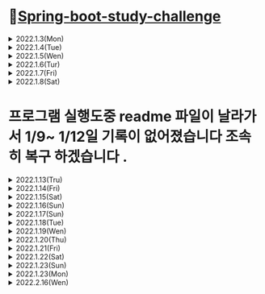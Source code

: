 # 📌[Spring-boot-study-challenge](https://softsquared.notion.site/Spring-Boot-2c133315be4e4e78a5bdf8514cb28bcd)
   
<details>  
<summary> 2022.1.3(Mon)</summary>
<div markdown="1">
 
## 📝JAVA의 언어적 특성을 찾아보고 정리하기
     
 
### 1. 메모리 관리 용이
- 기존의 C언어 같이 point 변수를 통해 메모리를 관리안해도 자동으로 메모리 관리가 가능하다.
### 2. 객체 지향 언어
- 객체를 만들기 위해 클래스를 작성해야하고, 객체와 객체를 연결해 목적에 맞는 프로그램을 만들어야한다.
### 3. 이식성이 높다.
- JAVA로 개발된 프로그램은 JRE이 설치되어있는 모든 OS에서 실행이 가능하다.
### 4. 멀티스레드 지원
- 자바 자체가 Thread 생성 및 제어와 관련된 라이브러리 api 제공하기 때문에 보다 Multi Thread 구현이 가능하다.
### 5. 동적로딩 지원
- 프로그램 실행시 모든 객체 생성하지 않고, 객체가 필요한 시점에 동적로딩해서 객체 생성한다.
유지보수 할 시 해당 클래스만 수정하면 되므로 유지보수에 용이하다.
 
</div>
</details>

 
<details>
<summary> 2022.1.4(Tue)</summary>
<div markdown="1">

## 📝변수/ 상수/ 자료형/ 특수문자 + 백준문제 풀이
 
### 1. 변수
 - 데이터를 저장하는 공간을 변수라 한다. 
 - 변수명은 숫자로 시작할 수 없다. 
 - _와 $ 문자 이외의 특수 문자 사용할 수 없다. 
 - JAVA 키워드는 변수명으로 사용할 수 없다.
### 2. 상수
 - 변하지 않거나 일정한 값을 가진 수와 양을 의마한다. 주로 Final 키워드를 사용하여 선언한다. 
 Ex) final double PI = 3.141592; // final로 double 데이터 타입 변수명 PI 를 3.141592로 상수선언을 하였다.
### 3. 자료형 
 - 프로그래밍을 할 때 쓰이는 숫자, 문자열 등의 자료 형태로 사용하는 것들을 의미한다. 
 - 논리타입 : boolean (1바이트, True or False)
 - 문자타입 : char (2바이트)
 - 정수타입 : byte (1바이트), short (2바이트), int (4바이트), long(8바이트)
 - 실수타입 : float(4바이트), double(8바이트)
### 4. 특수문자
- 자바에서 출력문에서 특수문자가 나오는경우, 그 다음 문자를 인식해 상황에 맞게 처리하는 Escape Sequence를 통해 처리한다.    
 
| 입력 | 출력 |    
| :---: | :----: |    
| \ | 에러 |    
| \\ | \ |
| \' | ' |
| \" | " |
| ( | ( |
| \( | Error |
| / | / |
| \/ | Error |
| \n | 줄 바꿈 |
| \r | 줄 맨 처음으로 |
| \t | tab |
| \b | 백스페이스 |
| \0 | 빈 칸 |
### 5. 백준문제 풀이 
 - 백준 단계1 입출력과 사칙연산 11문제 풀이 완료    
 
 ![백준_기본](https://user-images.githubusercontent.com/42793489/148000764-9ba92dcf-48f3-4a84-abe1-2bd36a94d261.PNG)

</div>
</details>

<details>
<summary> 2022.1.5(Wen)</summary>
<div markdown="1">    

 
## 📝연산자/조건문/반복문1 + 백준문제 풀이    
 ### 1. 연산자
 - 연산식은 연산자를 통해 하나의 값을 산출한다.
 - 피 연산자의 수의 따라 단항 연산자, 이항연산자, 삼항 연산자로 구분되어진다.
 - 연산자 종류
 
 | 연산자 종류 | 연산자 | 피연산자수 | 설명 |   
 | :---: | :----: | :----: | :----: |  
 | 산술연산 | +,-,*,/,% | 이항 | 사칙연산 및 계산 |
 | 부호 | +,- | 단항 | 정수, 실수 타입에 부호 |
 | 문자열 | + | 이항 | 문자형 변수 2개를 연결시킴 |
 | 대입 연산 | =,+= ,-=, *=, <<= ...etc | 이항 | 우변의 값을 좌변 변수에 대입 |
 | 증감 연산 | ++, -- | 단항 | 1만큼 증가/ 감소 |
 | 비교 연산 | ==, !=, <, >, <= ..etc | 이항 | 좌 우변 값 비교 |
 | 논리 연산 | !, &, ||, &&| 이항,단항 | 논리적 NOT, AND, OR 연산 |
 | 조건 연산 | (조건식)? A : B | 삼항 | 조건식에 따라 참일경우 A, 거짓이면 B |
 | 비트 | ~,&,^ | 단항, 이항 | 비트식 NOT, AND, OR 연산 |
 | 비트 쉬프트 | >>,<<,>>> | 이항 | 비트를 좌 or 우측으로 이동 |
 
 - 연산 우선순위  
 1. 단항 - 이항 - 삼항 순으로 우선운위 갖는다.
 2. 산술 - 비교, 논리 - 대입 연산자 순으로 우선순위 갖는다.
 ### 2. 조건문
 - 프로그래밍할 때 일어 날 수 있는 상황조건을 판단해서 그 상황에 맞게 처리하는것이 조건문이다. 
 
 ##### <h4> 2-1 if문
 - if(조건문)에 사용한 조건문으로 참과 거짓을 판단한다.
 - else if 를 사용하여 다중조건 판단을 가능하게 한다. 
 - if 와 else if 조건을 충족 못하는 조건들은 else 문장으로 수행된다.
 
 
 ##### <h4> 2-2 switch/case문
 - 입력변수의 값과 일치하는 case 입력값에 따라 해당 case 문에 속한 문장이 실행된다. case 문장안에 break 문장을 통해 case 문장 실행 뒤 switch 문을 빠져 나간다.
 - 입력값이 정형화 되어있는 경우에는 switch/case 문장을 사용하는것이 편리하다. 
 
 ### 3. 백준문제 풀이
 - if 문 백준 5문제
 
 ![백준_if문](https://user-images.githubusercontent.com/42793489/148174171-5dd8016e-bf28-4cda-a71d-c2da6c8118f7.PNG)

 
 - while 문 백준 3문제
 
 ![백준_while문](https://user-images.githubusercontent.com/42793489/148174178-8cbb3950-6702-42c3-bbcb-43e578a23643.PNG)

</div>
</details>
 
 
<details>
<summary> 2022.1.6(Tur)</summary>
<div markdown="1">  
 
 ## 📝연산자/조건문/반복문2 + 백준문제 풀이 
 ### 1. 반복문
 ##### <h4> 1-1 while 문
 - 조건이 참인 동안 while문 아래의 문장을 반복하여 수행한다. 
 - while문 강제로 멈춰야 하는경우 break 호출하여 while 문 빠져 나가게 한다.
 - while 문 조건문으로 돌아가기 위해 continue 를 호출하여 다시 while문으로 돌아간다.
 
 ##### <h4> 1-2 for 문
 - 세미콜론(;)으로 구분을 한다. 
 - while문과 동일하게 continue를 사용해서 for 문 처음으로 돌아가서 사용이 가능하다. 
 
  ### 2. 백준 for문 문제풀이
 
 ![백준_for문](https://user-images.githubusercontent.com/42793489/148317500-8c39860d-2a55-4042-85b5-ea51ab1856c5.PNG)

 </div>
</details>
 
<details>
<summary> 2022.1.7(Fri)</summary>
<div markdown="1">  
 
 ## 📝객체지향 프로그래밍, 클래스와 인스턴스 개념 알아보고 실습하기
 ### 1. 객체지향 프로그래밍 
 - C언어처럼 실행하고자 하는 절차를 정하고, 절차대로 프로그래밍 하는 방법을 절차지향 프로그래밍이라고 한다. 그러나. 현실에서는 단순히 일련의 행위가 아니라 각 물체 간의 관계, 상호작용 등 훨씬 복잡하게 구성되어 있다.
 - 객체 지향 프로그래밍은 절차 지향 프로그래밍의 이러한 단점을 극복하고 물체를 객체로 표현하고, 관계, 상호 작용을 프로그램으로 나타낸다.
 - 자판기를 객체 지향 프로그램으로 구현하면, 관련 물체들을 객체로 추출하고, 이들의 상호작용에 필요한 함수(메소드)와 변수(필드)를 설계를 및 구현한다.
 
 ### 2. 클래스와 인스턴스
 - 클래스는 객체를 만들어 내기 위한 설계 혹은 틀이다.
 - 클래스에 선언된 모양 그대로 생성된 실체가 객체이다. 이러한 연유로 객체를 클래스의 인스턴스라고도 부른다.
 - 하나의 클래스에 여러개의 객체들이 생성될수 있다. 각 객체들은 동일한 속성을 가지고 있지만, 자신만의 고유한 값을 가짐으로 구분된다. 
 
 ### 3. 실습
 
 <details>

<summary> 백준문제 1712번 손익분기점 계산 문제 class 를 이용해서 풀이</summary>
<div markdown="2">
 
 - 소스코드
 
 ![백준_손익분기점_클래스사용_code](https://user-images.githubusercontent.com/42793489/148509965-4e62239e-30f5-4e68-a779-d803c1ef13a8.PNG)

 - 문제풀이 결과 
 
 ![백준_손익분기점_클래스사용](https://user-images.githubusercontent.com/42793489/148510001-6c265268-b73e-44ee-b1d1-a96346804a60.PNG)
 </div>
</details>
 
 <details>

<summary> 백준문제 2292번 벌집 문제 class 를 이용해서 풀이</summary>
<div markdown="2">
 
 - 소스코드
 
![백준_벌집_code](https://user-images.githubusercontent.com/42793489/148516881-8c9ee82a-d531-47c7-8a88-56766f85672b.PNG)


 - 문제풀이 결과 
 
 ![백준_벌집](https://user-images.githubusercontent.com/42793489/148516904-5ace6ae7-b6e2-4b3c-b5f2-a2c7682bc602.PNG)


 </div>
</details>

 </div>
</details>
 
 
  
<details>

<summary> 2022.1.8(Sat) </summary>
<div markdown="1">
 
 ## 📝 상속 / 캡슐화 / 다형성
 
 ### 1. 상속
 - 자식 클래스가 부모 클래스의 기능을 그대로 물려 받을 수 있는 것이 상속이다.
 - 부모 클래스의 private 접근 제한을 갖는 필드 및 메소드는 자식이 물려받을수 없다.
 - 상속 받고자 하는 자식 클래스 옆에 extends 키워드를 붙이고, 상속할 부모 클래스를 작성한다.
 ``` JAVA
 public class parent {};
 public class Child extends parent {}:
 ```
 
 - 상속할 부모는 오직 1명 뿐이다. 다음은 동작하지 않는 코드이다.
 ``` JAVA
 public class parent {};
 public class parent2 {};
 public class Child extends parent, parent2 {}:
 ```
 
 ### 2. 캡슐화
 - 변수와 함수를 하나의 클래스로 묶고 외부에서 쉽게 접근하지 못하도록 하는것 은닉화가 핵심이다. 
 - 외부에서 객체 접근하는데 있어서 정보를 숨기고 객체의 연산을 통해서만 접근가능하게 하는것이다. 
 - 외부에서 특정 객체의 데이터 및 함수를 직접 접근을 막음으로써 변경을 못하게 하고 시스템 확장시 오류를 최소화 할 수 있다는 점에서 은닉화는 장점이 된다. 
 - 캡슐화를 위한 접근 제어자
  ``` JAVA
 public class parent1 {
     private int val1; // 동일한 클래스안에서만 접근이 가능하고, 외부에서는 접근이 불가능하다.
 }; // 다른패키지에서 인스턴스(객체) 생성가능하다.
 private class parent2 {}; //동일한 클래스안에서만 접근이 가능하고,  상속은 안된다.
 protected class parent3 {}; //동일한 패키지 안에서 사용가능하고, 다른 외부 패키지라도 상속받은 클래스에는 접근 가능 
 ```
 ### 3. 다형성 
 - 하나의 객체가 여러 타입을 가질수있는 특징을 다형성이라고한다.
 - JAVA 에서 다형성은 부모 클래스 타입의 참조 변수로 자식 클래스 타입의 인스턴스를 참조할 수 있도록 구현되고 있다.
 - JAVA 에서 부모클래스는 다중상속을 지원하지 않지만, 인터페이스는 더 추상적이기때문에 여러 인터페이스를 상속받는 다중 상속을 지원한다.
 ``` JAVA
 public class child {};
 public class parent {};
 public class child extends parent implements parents1, parents2 {}: // child 객체는 parents 클래스의 객체이면서, parents1, parents2 인터페이스의 객체이기도 하다. 
 ```
 </div>
</details>

<h1> 프로그램 실행도중 readme 파일이 날라가서 1/9~ 1/12일 기록이 없어졌습니다 조속히 복구 하겠습니다 .</h1>
 
<details>

<summary> 2022.1.13(Tru) </summary>
<div markdown="1">

## 📝자바 프로그래밍 실습

### 1. 프로그램 소개

- 프로그래머스 문제 [멀쩡한 삼각형](https://programmers.co.kr/learn/courses/30/lessons/62048?language=java) 풀이

- [소스코드](https://github.com/hyujikoh/spring-boot-study/blob/main/spring-boot/src/spring_boot.java)

- 결과 </br>
 ![image](https://user-images.githubusercontent.com/42793489/149349512-1ac7adae-95bc-4fde-a83a-4bebc23f27fd.png)

- 아쉬운점 </br>
해당 문제를 gui로 구현을 하면 좀더 한눈에 알아보기 쉬운 프로그램라는걸 알게되었지만 구현하지 못한것이 아쉬움이 남았습니다.</br>

 
 </div>
</details>

 
<details>

<summary> 2022.1.14(Fri) </summary>
<div markdown="1">

## 📝 스프링부트 개념 찾아보고 정리하기


### 스프링
- 개념    
 자바를 기반으로 한 웹 어플리케이션 프레임워크 

- 특징
  - 내장된 서버(ex. tomcat, apache 등...) 제공해서 독집 실행이 가능한 어플 개발을 지원한다.      
  - 다양한 starter  제공하어 빌드 도구 구성에 대해서 간소화 가능
  - actuator  어플에 대한 모니터링과 관리를 보다 쉽게 할 수 있다. 
 - 스프링 부트 적용 유무에 대해 차이    
   - 없는 경우 스프링 web , mvc, json같이 라이브러리 의존성 들을 추가해야한다. 또, 의존성 관리 , 서버 설정 개발 후 빌드, 배포 할 때 여러가지 설정들을 직접 다 진행하는것이 단점    
   - 있는 경우 일반 자바 어플리케이션 형태로 빌드 배포가 가능한 형태로 스프링 부트 프로젝트를 만들수있다. 또, 개발할때 사용되는 서버가 기본적으로 내장 되어있고,    
 따라서 별도의 톰캣 설정을 web.xml이나 서버 설정에서 하지 않는다.
 스프링 부트는 starter 를 제공하기 때문에 웹어플에 필요한 기본 라이브러리를 포함하기 때문에 의존성과 같은 별도의 설정을 할 필요가 없다
 
 - 기능 : starter , auto configuration, actuator
   - starter : 스프링에서 사용되는 라이브러리들의 의존 관계를 보다 간편하게 설정 할 수 있다.
   - auto configuration : 어플리케이션 기능에 대한 자동 설정을 제공함
   - actuator : 스프링 어플리케이션을 모니터링를 하기 위한 상태 제공
 
</div>
</details>

 
 
<details>
<summary> 2022.1.15(Sat) </summary>
<div markdown="1">
 
### IntelliJ 설치 및 실행

- 설치 및 결과

![image](https://user-images.githubusercontent.com/42793489/149618042-1b2cc886-00b6-4bd6-a9ad-0bd46734ed2b.png)

</div>
</details>
 
 
<details>
<summary> 2022.1.16(Sun) </summary>
<div markdown="1">

## 📝스프링부트 프로젝트 구조 살펴보기 / 의존성 / 내장 웹서버 / JAR / Application.properties 1 

### 1. 📌Today's study    
 
1-1. pom.xml 작성

 ```XML
 <?xml version="1.0" encoding="UTF-8"?>
<project xmlns="http://maven.apache.org/POM/4.0.0"
         xmlns:xsi="http://www.w3.org/2001/XMLSchema-instance"
         xsi:schemaLocation="http://maven.apache.org/POM/4.0.0 http://maven.apache.org/xsd/maven-4.0.0.xsd">
    <modelVersion>4.0.0</modelVersion>
    <parent>
        <groupId>org.springframework.boot</groupId>
        <artifactId>spring-boot-starter-parent</artifactId>
        <version>2.6.2</version>
        <relativePath/> <!-- lookup parent from repository -->
    </parent>
    <groupId>org.example</groupId>
    <artifactId>hello-boot</artifactId>
    <version>1.0-SNAPSHOT</version>

    <dependencies>
        <dependency>
            <groupId>org.springframework.boot</groupId>
            <artifactId>spring-boot-starter-web</artifactId>
        </dependency>

        <dependency>
            <groupId>org.springframework.boot</groupId>
            <artifactId>spring-boot-starter-test</artifactId>
            <scope>test</scope>
        </dependency>
    </dependencies>

    <build>
        <plugins>
            <plugin>
                <groupId>org.springframework.boot</groupId>
                <artifactId>spring-boot-maven-plugin</artifactId>
            </plugin>
        </plugins>
    </build>

    <properties>
        <maven.compiler.source>8</maven.compiler.source>
        <maven.compiler.target>8</maven.compiler.target>
    </properties>

</project>
 ```
 
1-2. Structure
 - JAVA 폴더에 io.namusori.hello package 생성후, application 클래스 생성
 
```
 hello-boot
 > src
   > main
     > java
       > io.namosori.hello
          | application.java // 서버 run, 스프링부트의 
          > controller
             | Hellocontroller.java // localhost 서버 연결시 상호작용
 ```
 
 1-3. application.java
 
 ```JAVA
 package io.namosori.hello;

import org.springframework.boot.SpringApplication;
import org.springframework.boot.autoconfigure.SpringBootApplication;

@SpringBootApplication
public class application {
    public static void main(String[] args) {
        SpringApplication.run(application.class, args);
    }
}
 ```
 
 
 1-4. Hellocontroller.java
 
 ```JAVA
 package io.namosori.hello.controller;

import org.springframework.web.bind.annotation.GetMapping;
import org.springframework.web.bind.annotation.RestController;

@RestController
public class Hellocontroller {

    @GetMapping("/spring")
    public String hello(){
        return "2022-01-16-오현직 테스트 완료";
    }
}

```

1-5 실행결과
 
![image](https://user-images.githubusercontent.com/42793489/149650412-89c21a1e-66f0-4ed2-bb28-b87df2e4f291.png)

### 2. 공부한 내용
 #### Annotation
 스프링 부트는 어노테이션을 다양하게 아는 것이 중요하다. SpringBoot의 시작점을 알리는 @SpringBootApplication 어노테이션 뿐만 아니라, 스프링 부트 어노테이션 등의 키워드로 구글링 해서 스프링부트에서 자주 사용되는 다양한 어노테이션을 이해하고 외워두자. 
 
 #### 상속    
 
 pom.xml 파일 안에 artifactId = spring-boot-starter-parent 를 상속 받으므로서  캐릭터 인코딩에 대한 utf-8 에 대한 버전 그리고 자바에 대한 버전과 관련된 properies 설정을 하지 않아도 되고, 
 상속 받은 spring-boot-starter-parent의 부모 spring-boot-dependencies 안에 관련 버전 설정 내용 이 들어가 있기 때문에 따로 설정을 안해도 된디. 
</div>
</details>
 
<details>
<summary> 2022.1.17(Sun) </summary>
<div markdown="1">
 
## 📝 스프링부트 프로젝트 구조 살펴보기 / 의존성 / 내장 웹서버 / JAR / Application.properties 1 

### 1. Today's Study

 - <h3> Spring Boot 설정</h3> 
 
   - Spring boot 사용하지 않는다면, 기본적으로 웹서버(Tomcat, jetty등), Servlet 설정, web.xml, bean 설정 등 전반적인 configuration을 해야하지만, Spring Boot 에서 기본적인 설정이 되어있기 때문에 따로 설정할 필요가 없다.    
 
   - 설정 구성 할 경우   
 
   1. XML 파일을 통한 설정
   2. Class 기반으로 하여 Annotation을 준다. @configuration Annotation을 주고 특정 bean 등록하면 해당 bean 은 설정을 위해 사용되는 클래스다. 그래서 해당 클래스를 등록하고 @configuration 에 정의 되는 그 기능들을 통해 움직이는 필요한 기본 설정을 지원한다.    
 
 - <h3> Annotation </h3>    
 
   1. 전날 공부한 application.java 파일안에 추가한 @SpringBootApplication 문장은 3가지 Annotation을 포함한다.
   2. @SpringBootConfiguration : @configuration이라고 이해해야한다. 
   3. @ComponentScan : 특정 패키지 부터 Annotation이 붙은 클래스들을 (ex. @service 등등) 찾아서 bean 을 등록하는것 즉, Spring bean 객체들을 찾기 위해서 사용하는 Annotation이다. 만약 내가 임의로 생성한 bean 객체라면, 예를들어 어제 공부위해 추가한 Hellocontroller 클래스 파일에서 @RestController라는 Annotation을 갖고 있고, @RestController라는 Annotation은 controller라는 bean 등록 controller 클래스에 bean이 등록되는 Annotation이다 . 
   4. @EnableAutoConfiguration : 자동설정 진행 Annotation, 먼저 componentScan 우리가 등록하고자 하는 bean 들이 쭉 등록이 될거다. 그리고 이후 @EnableAutoConfiguration 이 기능을 통해서 한번더 컴포넌트들을 스캔하면서 bean 등록이 되게 되는데 , 그때 등록된 빈 들은 설정을 위해 사용되는 다양한 빈들이 등록이 된다. 

 - <h3> 내장 웹서버 </h3>
 
   - spring-boot-starter-web 에 기본 내장웹서버가 설정되어있고, 해당 파일을 통해 내장 웹서버를 따로 구축 안해도 되고, 간단하게 다른 웹서버로 변경이 가능하다. 
 
 - <h3> JAR 파일 </h3>
  
   - 여러개의 JAVA Class 파일과, 관련 리소스 및 메타데이터를 하나의 파일로 모아소 플랫폼에 SW배포와 Libary를 배포하기 위한 파일 포맷
</div>
</details>



<details>
<summary> 2022.1.18(Tue) </summary>
<div markdown="1">

## 📝 데이터베이스 개념, Mysql 설치 

### 1. 데이터베이스 개념
 
 
 
 - 넓은 의미에서, 일상생활 속에서 나오는 다양한 정보들이 사회와 밀접한 관계를 맺고 있고, 이러한 일상적인 정보들을 모아 놓은것 자체를 의미한다. 일반적으로 데이터베이스 정의는 기업, 조직, 또는 개인이 필요에 의해 데이터를 일정한 형태로 저장해 놓은 것을 의미한다.
 - 이후 관리 대상이 되는 데이터 양이 많아지고 여러 사람이 동시 여러 용도로 사용하게 되면서 단순히 개인이 관리하는 SW 만으로 한계에 부딪힌다. 이로인해 많은 사용자들이 보다 데이터관리, 데이터 손실 방지, 같은 기본적인 요구사항 만족시키는 DBMS가 나오게 된다.

### 2. 관계형 데이터베이스
 
 - 기능
   - 이상(ANOMALY) 현상, 중복 방지
   - 동시성관리, 병행제어 
   - 메타 데이터 총괄관리할 수 있기 때문에, 데이터의 성격, 속성 또는 표현 방법 등을 체계화를 통한 데이터 표준화 제공
   - 인가된 인증된 사용자만이 참조할 수 있도록 보안기능 제공
   - 조건에 위배되는 데이터 입력, 중요데이터 삭제 방지하여 데이터 무결성(Integrity) 보장
 
 - SQL : 관계형 데이터베이스에서, 데이터 정의 , 데이터 조작, 데이터 제어를 하기 위해 사용되는 언어.
 
### 3. MYSQL 설치 및 실행 결과
 
 - 화면 캡처
![image](https://user-images.githubusercontent.com/42793489/149841846-071eccf6-dabc-4091-a11c-176b335e03c3.png) 

</div>
</details>

 
 
<details>
<summary> 2022.1.19(Wen) </summary>
<div markdown="1">
 

## 📝 Mysql 구조 및 서버 접속하기

### 1. 데이터베이스 구조
 
 - TABLE : 관계형 데이터베이스의 기본 단위, 어느 특정한 주제와 목적으로 만들어지는 일종의 집합
 - SCHEMA : 각각의 테이블을 연관유무에 따라 그룹핑 하고, 아닌 경우 테이블을 분리하여 표현하는 구조
  - 내부 SCHEMA : 데이터베이스가 물리적으로 저장된 형식. 물리적 장치에서 데이터가 실제적으로 저장되는 방법을 표현하는 스키마
  - 개념 SCHEMA : 모든 사용자 관점 통합한 전체 DB 기술한 것 , DB 에 저장되는 데이터와 사용자들간의 관계를 표현 하는 스키마
  - 외부 SCHEMA : 데이터베이스의 개개 사용자나 응용프로그래머가 접근하는 DB 정의하는 스키마
 - DB : 여러 스키마를 그룹화 한 것이 DB

 ### 2. Mysql 서버 접속하기
 
 - bitnami WAMP 설치후 Mysql 동작 하는지 확인
 ![image](https://user-images.githubusercontent.com/42793489/150064279-8347f2ca-13a0-4290-93a5-f21e5ed8a145.png)
 
 - bitnami 가 설치된 경로중 C:\Bitnami\wampstack-8.0.1-0\mysql\bin 폴더안에 mysql 파일 cmd 에서 실행(계정은 root)하여 mysql 서버 접속
![image](https://user-images.githubusercontent.com/42793489/150049511-db0e777d-3c01-4b14-b7aa-c0a2be0372ae.png)
 

 
</div>
</details>
 
 
<details>
<summary> 2022.1.20(Thu) </summary>
<div markdown="1">

## 📝 SQL, 테이블 개념 알아보기
 
### 1. SQL 

- 개념 : 관계형 DB 에서 데이터 정의, 데이터 정의, 데이터 제어 위해 사용되는 언어이다.

- SQL 문장들의 종류

| 명령어 종류 | 명령어 | 설명 |
| :---: | :----: | :---- |
| 데이터 조작어(DML) | SELECT</br>INSERT</br>UPDATE</br>DELETE | 데이터 조회 검색 위한 SELECT와 데이터를 새로운 행에 집어넣는 INSERT, 데이터 삭제와 수정하는 UPDATE 와 DELETE 같이 데이터 조회와 변형을 가하는 명형어를 DML이라 말한다  |
| 데이터 정의어(DDL) | CREATE</br>ALTER</br>DROP</br>RENAME| 테이블과 같은 데이터 구저 정의하는데 사용되는 명령어. 구조를 생성하거나 변경, 삭제, 이름 바꾸는 데이터 구조와 관련된 명령어들을 DDL |
| 데이터 제어어(DCL) | GRANT</br>REVOKE | 데이터베이스에 접근하고 객체 ㅏ용하도록 권한을 주고 회수하는 명령어를 DCL |
| 트랜잭션 제어어(TCL) | COMMIT</br>ROLLBACK | 논리적인 작업의 단위를 묶어서 DML에 의해 조작된 결과를 작업단위(트랜잭션) 별로 제어하는 명령어를 TCL |
 
### 2. TABLE

- 개념 : 데이터를 저장하는 객체로서 관계형 데이터베이스의 기본 단위이다.

| 용어 | 설명 |
| :---: | :--- |
| 테이블 | 행과 칼럼의 2차원 구조를 가진 데이터의 저장 장소이며, DB의 가장 기본적인 개념 |
| 칼럼/열 | 2차원 구조를 가진 테이블에서 세로 방향으로 이루어진 하나하나의 특정 속성 |
| 행 | 2차원 구조를 가진 테이블에서 가로 방향으로 이루어진 연결된 데이터 |


</div>
</details>

<details>
<summary> 2022.1.21(Fri) </summary>
<div markdown="1">
 
## 📝 Mysql INSERT, SELECT, UPDATE, DELETE 실습하기

### 테이블 구축

- springboot 데이터베이스에 pet 테이블 구축
 
- springboot 데이터베이스 구축 및 pet 테이블 구축

![image](https://user-images.githubusercontent.com/42793489/150477538-e81b555b-90e2-47e8-adfb-a126ee40c357.png)
 
![image](https://user-images.githubusercontent.com/42793489/150477859-32e9b657-f81e-4f87-b112-3cfa7dbdbf35.png)

### INSERT, SELECT, UPDATE, DELETE 실습
 
- pet 테이블 INSERT 명령어로 데이터 추가, SELECT 명령어로 데이터 조회
 
![image](https://user-images.githubusercontent.com/42793489/150478081-af2f0b03-6817-4cdf-88f1-b90c36ae5373.png)

- UPDATE 명령어로 데이터 수정 ( NAME = NACHO 라는 데이터의 DEATH 속성 데이터 추가 )

![image](https://user-images.githubusercontent.com/42793489/150478633-02de25e2-9396-42e4-81ef-992538856b17.png)

 - DELETE 명령어로 pet 테이블에 데이터 삭제( sex = m 인 데이터 삭제)

 ![image](https://user-images.githubusercontent.com/42793489/150478846-0e7498d3-1828-44f2-8172-af0c734867d0.png)

</div>
</details>

<details>
<summary> 2022.1.22(Sat) </summary>
<div markdown="1">

## 📝 Mysql JOIN 개념 알아보고 실습하기

 
### 사전 구축
- 테이블 pet 과 테이블 shop 두개의 테이블을 통해 동일한 속성 pet name 을 통해 join 이용 
 > ### pet 테이블 
![image](https://user-images.githubusercontent.com/42793489/150632737-d4091f24-2d8b-4ea7-8f32-4dbce8f27c5e.png)
 
 > ### shop 테이블 
![image](https://user-images.githubusercontent.com/42793489/150632773-67c7855e-8713-4b21-9f58-198bfe4e8b10.png)

 ### 📌 실습
 #### (pet.*,shop.shopName,shop.number 으로 출력)
 
 </br>
 
 > ### inner join result
![image](https://user-images.githubusercontent.com/42793489/150632857-4c0eb56d-19aa-4a16-8ecf-69c1194d2188.png)

 > ### left outer join result
![image](https://user-images.githubusercontent.com/42793489/150632989-4d7fef0b-5365-4f29-a903-69203721c703.png)

 > ### right outer join result
![image](https://user-images.githubusercontent.com/42793489/150633015-4ff2253d-a2a9-4131-8ac3-18933c58775f.png)

</div>
</details>


<details>
<summary> 2022.1.23(Sun) </summary>
<div markdown="1">

## 📝 앞서 진행했던 Spring Boot 복습해보기
 
### user-rest java 파일 생성하여 이름, email, 난수화된 id를 json 형태로 출력

```
 user-rest
 > src
   > main
     > java
       > io.namoosori.rest
          | UserRestApp // 서버 run, 스프링부트의 
          > entity
             | user.java // user의 난수화된 id, 입력화된 이름, email 을 출력하는 테스트 java 파일
 ```
 
1. pom.xml
``` JAVA
<?xml version="1.0" encoding="UTF-8"?>
<project xmlns="http://maven.apache.org/POM/4.0.0"
         xmlns:xsi="http://www.w3.org/2001/XMLSchema-instance"
         xsi:schemaLocation="http://maven.apache.org/POM/4.0.0 http://maven.apache.org/xsd/maven-4.0.0.xsd">
    <modelVersion>4.0.0</modelVersion>
 
    <parent> // spring-boot-starter-parent 상속을 받음 
        <groupId>org.springframework.boot</groupId>
        <artifactId>spring-boot-starter-parent</artifactId>
        <version>2.6.2</version>
        <relativePath/> <!-- lookup parent from repository -->
    </parent>

    <groupId>io.namoosori</groupId>
    <artifactId>user-rest</artifactId>
    <version>1.0-SNAPSHOT</version>
    
    <dependencies> // 초기 설정 위한 spring-boot-starter-web과 user api 구축위한 lombok 의존성주입
        <dependency>
            <groupId>org.springframework.boot</groupId>
            <artifactId>spring-boot-starter-web</artifactId>
        </dependency>

        <dependency>
            <groupId>org.projectlombok</groupId>
            <artifactId>lombok</artifactId>
            <optional>true</optional>
        </dependency>
        <dependency>
            <groupId>org.springframework.boot</groupId>
            <artifactId>spring-boot-starter-test</artifactId>
            <scope>test</scope>
        </dependency>

        <!-- https://mvnrepository.com/artifact/com.google.code.gson/gson -->
        <dependency> //json 타입 데이터 사용 위한 gson 의존성 주입 
            <groupId>com.google.code.gson</groupId>
            <artifactId>gson</artifactId>
            <version>2.8.5</version>
        </dependency>

    </dependencies>

    <build>
        <plugins>
            <plugin>
                <groupId>org.springframework.boot</groupId>
                <artifactId>spring-boot-maven-plugin</artifactId>
                <configuration>
                    <excludes>
                        <exclude>
                            <groupId>org.projectlombok</groupId>
                            <artifactId>lombok</artifactId>
                        </exclude>
                    </excludes>
                </configuration>
            </plugin>
        </plugins>
    </build>


    <properties>
        <maven.compiler.source>17</maven.compiler.source>
        <maven.compiler.target>17</maven.compiler.target>
    </properties>

</project>
```
 
 
2. UserRestApp.class 
```JAVA
 
// 초기 실행 위한 java 파일
package io.namoosori.rest;

import org.springframework.boot.SpringApplication;
import org.springframework.boot.autoconfigure.SpringBootApplication;

@SpringBootApplication
public class UserRestApp {
   public UserRestApp() {
   }

   public static void main(String[] args) {
       SpringApplication.run(UserRestApp.class, args);
   }
}
```
 
3. User.java
``` JAVA
package io.namoosori.rest.entity;

import com.google.gson.Gson;
import lombok.Getter;
import lombok.Setter;
import lombok.ToString;

import java.util.UUID;

@Getter
@Setter
@ToString
public class User {
    private String id;
    private String name;
    private String email;
    public User(){
        this.id = UUID.randomUUID().toString();/** 유저객체가 생성될때마다 랜덤할 아이디를 부여한다**/
    }
    public User(String name, String email){
        /** id 는 랜덤으로 만들어주기 때문에 this ();으로 호출하여 아이디를 생성하고 매개변수로 초기화 **/
        this();
        this.name = name;
        this.email = email;
    }

    /**유저에 데이터를 여러가지 형태로 사용한다 . 우리는 insomnia 라는 restclient라는 클라이언트로 데이터를 주고받을것이다 그 테스트를 위해서 필요한 데이터들이 있다. 샘플데이터를 위해서 entity 에다 static 데이터를 만든다**/
    public static User smaple(){
        return new User("Thomas","dvum0045@gmail.com");
    }
    public static void main(String[] args) {
        User user = new User("kim","kim@gmali.com"); // 객체생성
        /**만약 getsetter 가 나온다면 만약 lombok 을 처음 사용한다면 플러그인을 설치해야한다**/
        /**json 형태로 출력 // **/
        System.out.println(new Gson().toJson(user));
    }
}

```
 
> ### 해당 프로그램 실행결과
![image](https://user-images.githubusercontent.com/42793489/150667499-20e05e9a-61b5-4790-96e1-245c36863b9b.png)

</div>
</details>

<details>
<summary> 2022.1.23(Mon) </summary>
<div markdown="1">

## 📝 앞서 진행했던 java 기본 문법과 SQL문 복습하기 
 
 
### 1. JAVA 기본 문법 복습

> [코딩테스트 연습(전화번호 목록)](https://programmers.co.kr/learn/courses/30/lessons/42577)
``` JAVA
// hashmap 을 통해 문제 풀이
import java.util.HashMap;
import java.util.Map;
class Solution {
    //해시 맵 선언 , 키값은 문자형 value 는 정수형 을 갖는 해시 구조 생성
    public boolean solution(String[] phone_book) {
        Map<String,Integer> map = new HashMap<>();

        //2. HashMap 에 phone_book의 전화번호를 넣는다.
        for(int i=0;i<phone_book.length;i++){
            map.put(phone_book[i],i);
        }
        //모든 전화번호의 substring이 hashmap이 존재하는지 확인
        for(int i=0;i<phone_book.length;i++){
            for (int j=0;j<phone_book[i].length();j++){
                //각 phone_book[i]의 substring 을 추출하여 그것이 hash 값에 존재하는지 여부 판단 
                if(map.containsKey(phone_book[i].substring(0,j))){
                    return false;
                }
            }
        }
        return true;
    }
}
```
``` JAVA
// for 문과 startwith 으로 문제 풀이
import java.util.Arrays;

class Solution {
    public boolean solution(String[] phone_book) {
        // phoneBook 정렬 
        Arrays.sort(phone_book);
        //for 문 사용 하여 앞번호가 뒷번호 접두어 인지 확인
        
        for (int i = 0; i < phone_book.length - 1; i++){
          if (phone_book[i + 1].startsWith(phone_book[i])) 
              return false;  
        } 

       
        return true;
    }
}
```
![image](https://user-images.githubusercontent.com/42793489/150726544-5b3a7957-29e5-4616-81c7-eafe173ff31f.png)

### 2. SQL 문 
> [코딩테스트 연습(중복 제거하기)](https://programmers.co.kr/learn/courses/30/lessons/59408)
``` MYSQL
select count(distinct NAME) as count  from ANIMAL_INS;
```
![image](https://user-images.githubusercontent.com/42793489/150711416-aad191d9-b3f6-4033-8731-daff8723fcf8.png)

 
 > [코딩테스트 연습(NULL 처리하기)](https://programmers.co.kr/learn/courses/30/lessons/59410)
``` MYSQL
SELECT ANIMAL_TYPE, IFNULL(NAME,"No name") as NAME,SEX_UPON_INTAKE from ANIMAL_INS;
```
![image](https://user-images.githubusercontent.com/42793489/150717055-8138c239-c101-4313-9ed5-92b568cf0ec4.png)
</div>
</details>

 
 
 <details>
<summary> 2022.2.16(Wen) </summary>
<div markdown="1">
 
 앞써 설치한 nginx 웹서버만으로는 동적인 페이지 구현이 어렵습니다. 여기서 동적인 페이지라 함은 접속할때마다 변하는 페이지를 의미합니다. 그래서 로그인과 게시글 등록이란 것 할 수 있지요. 로그인이나 게시글 등록을 할때마다 페이지가 변하는... 그런 페이지가 바로 동적인 페이지입니다. 어째거나 웹서버의 역할은 정적인 html 웹문서 파일을 웹브라우저에 전송해주는 역활만 하거든요.



로그인과 게시글 등록을 하기위해서는 동적인 페이지 구현이 필요합니다. 또 동적인 페이지를 구현하기위해서는 웹서버 이외의 외부 프로그램에서 처리하는 방법을 사용합니다. 웹서버에서 요청을 받아 그 요청을 외부 프로그램에 넘겨주면, 외부 프로그램은 프로그램 파일을 읽어 html로 반환하는 단계를 거치게 됩니다. 이것을 CGI 라고 합니다. 우리가 설치해볼 php-fpm도 CGI에 해당됩니다.



php 프로그램, php 언어는 아는데.. php-fpm는 뭔가요? PHP FastCGI Process Manager의 약자입니다. FastCGI는 위에서 말한 CGI보다좀더 빠른 버전이라고 할 수 있습니다. CGI는 요청할때마다 새로운 프로세스 생성하여 구동하게 되는 데.. 이렇게 되면 부하가 심할뿐만 느려지게 되어있습니다. 하지만 FastCGI은 요청할때마다 새로운 프로세스 생성하는 것이 아니라 이미 생성한 프로세스를 재활용하는 방법을 사용합니다. 때문에 처리가 빠르다는 장점이 있습니다.



apache의 경우에는 apache용 php 모듈이 있어서 자체적으로 처리하게 되어있습니다. 하지만 nginx에는 그런 모듈따윈 없습니다. 때문에 php-fpm를 따로 설치해서 nginx와 연동시켜야 합니다.


 
 phhmyadmin phpmyadmin이란?
mysql을 GUI로 관리할 수 있는 무료 소프트웨어 도구이다.
 웹기반으로 mysql을 제어할 수 있는 mysql-client
 </div>
</details>
